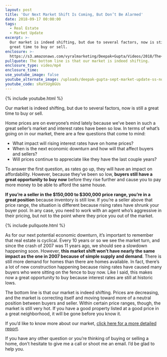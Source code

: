 ```yaml
---
layout: post
title: 'Our Next Market Shift Is Coming, But Don’t Be Alarmed'
date: 2018-09-17 00:00:00
tags:
  - Real Estate
  - Market Update
excerpt: >-
  Our market is indeed shifting, but due to several factors, now is still a
  great time to buy or sell.
enclosure: >-
  https://s3.amazonaws.com/vyralmarketing/Deepak+Gupta/Videos/2018/The+Dee+Team+-+Our+Next+Market+Shift+Is+Coming%252C+But+Dont+Be+Alarmed.mp4
pullquote: The bottom line is that our market is indeed shifting.
enclosure_type: video/mp4
enclosure_time:
use_youtube_image: false
youtube_alternate_image: /uploads/deepak-gupta-sept-market-update-ss-no-play.jpg
youtube_code: sRaYSUg8GUs
---
```


{% include youtube.html %}

Our market is indeed shifting, but due to several factors, now is still a great time to buy or sell.

Home prices are on everyone’s mind lately because we’ve been in such a great seller’s market and interest rates have been so low. In terms of what’s going on in our market, there are a few questions that come to mind:

* What impact will rising interest rates have on home prices?
* When is the next economic downturn and how will that affect buyers and sellers?
* Will prices continue to appreciate like they have the last couple years?

To answer the first question, as rates go up, they will have an impact on affordability. However, because they’ve been so low, **buyers still have a great opportunity to buy now** before they rise further and cause you to pay more money to be able to afford the same house.

**If you’re a seller in the $150,000 to $300,000 price range, you’re in a great position** because inventory is still low. If you’re a seller above that price range, the situation is different because rising rates have shrunk your buyer pool. In any case, you need to work with an agent who’s aggressive in their pricing, but not to the point where they price you out of the market.

{% include pullquote.html %}

As for our next potential economic downturn, it’s important to remember that real estate is cyclical. Every 10 years or so we see the market turn, and since the crash of 2007 was 11 years ago, we should see a slowdown happening soon. However, **this market shift won’t have nearly the same impact as the one in 2007 because of simple supply and demand**. There is still more demand for homes than there are homes available. In fact, there’s a lot of new construction happening because rising rates have caused many buyers who were sitting on the fence to buy now. Like I said, this makes now a great opportunity to buy because interest rates are still at historic lows.

The bottom line is that our market is indeed shifting. Prices are decreasing, and the market is correcting itself and moving toward more of a neutral position between buyers and seller. Within certain price ranges, though, the market is still very hot. If you have a good property listed at a good price in a great neighborhood, it will be gone before you know it.

If you’d like to know more about our market, [click here for a more detailed report](http://www.simplifyingthemarket.com/en/2018/09/06/what-does-the-future-hold-for-home-prices/?a=323701-ea9cfdf9d119bc9a1cd75b3509ec10e4).

If you have any other question or you’re thinking of buying or selling a home, don’t hesitate to give me a call or shoot me an email. I’d be glad to help you.